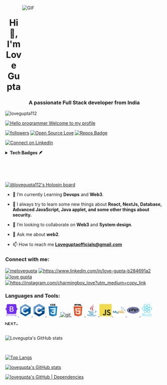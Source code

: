 

<img align="right" alt="GIF" src="https://github.com/abhisheknaiidu/abhisheknaiidu/blob/master/code.gif?raw=true" width="450" height="290" />

<h1 align="center">Hi 👋, I'm Love Gupta</h1>
<h3 align="center">A passionate Full Stack developer from India</h3> 

<p align="left"> <img src="https://komarev.com/ghpvc/?username=lovegupta112&label=Profile%20views&color=0e75b6&style=flat" alt="lovegupta112" /> </p>

[![Hello programmer Welcome to my profile](https://img.shields.io/badge/Hello,Programmer!-Welcome-orange.svg?style=flat&logo=github)](https://github.com/lovegupta112) 
<!--[![Profile](https://visitor-badge.glitch.me/badge?page_id=lovegupta112.profileviews-badge)](https://github.com/lovegupta112) -->
[![followers](https://img.shields.io/github/followers/lovegupta112?style=social)](https://github.com/lovegupta112?tab=followers) 
[![Open Source Love](https://badges.frapsoft.com/os/v2/open-source.svg?v=103)](https://github.com/lovegupta112) 
 [![Repos Badge](https://badges.pufler.dev/repos/lovegupta112)](https://github.com/lovegupta112?tab=repositories) 

 [![Connect on LinkedIn](https://img.shields.io/badge/--linkedin?label=LinkedIn&logo=LinkedIn&style=social)](https://www.linkedin.com/in/guptalove/)



<details>	
 <summary><b>Tech Badges 🪶</b></summary><br>
<div style='display:flex; align-items:center; gap: 10px;' align='left'><a href="https://gssoc.girlscript.tech/leaderboard">
<img src="https://raw.githubusercontent.com/GSSoC24/Postman-Challenge/main/docs/assets/Postman%20White.png" width="100px" height="100px" />
</div>
</details>
<!-- <p align="left"> <a href="https://github.com/ryo-ma/github-profile-trophy"><img src="https://github-profile-trophy.vercel.app/?username=lovegupta112" alt="lovegupta112" /></a> </p>

 
![Screenshot from 2024-09-04 21-49-34](https://github.com/user-attachments/assets/172bae92-4239-4181-b0f3-484b2f3854f4)



<p align="left"> <a href="https://twitter.com/melovegupta" target="blank"><img src="https://img.shields.io/twitter/follow/melovegupta?logo=twitter&style=for-the-badge" alt="melovegupta" /></a> </p> -->

<br><br><br>

[![@lovegupta112's Holopin board](https://holopin.me/lovegupta112)](https://holopin.io/@lovegupta112)


- 🔭 I’m currently Learning  **Devops** and **Web3**.

- 🌱 I always try to learn some new things about **React, NextJs, Database, Advanced JavaScript, Java applet, and some other things about security.**

- 👯 I’m looking to collaborate on **Web3** and **System design**.

- 💬 Ask me about **web2**.

- 📫 How to reach me **Loveguptaofficials@gmail.com**

<h3 align="left">Connect with me:</h3>
<p align="left">
<a href="https://twitter.com/melovegupta" target="blank"><img align="center" src="https://raw.githubusercontent.com/rahuldkjain/github-profile-readme-generator/master/src/images/icons/Social/twitter.svg" alt="melovegupta" height="30" width="40" /></a>
<a href="https://www.linkedin.com/in/guptalove/" target="blank"><img align="center" src="https://raw.githubusercontent.com/rahuldkjain/github-profile-readme-generator/master/src/images/icons/Social/linked-in-alt.svg" alt="https://www.linkedin.com/in/love-gupta-b284691a2" height="30" width="40" /></a>
<a href="https://stackoverflow.com/users/love gupta" target="blank"><img align="center" src="https://raw.githubusercontent.com/rahuldkjain/github-profile-readme-generator/master/src/images/icons/Social/stack-overflow.svg" alt="love gupta" height="30" width="40" /></a>
<a href="https://instagram.com/https://instagram.com/charmingboy_love?utm_medium=copy_link" target="blank"><img align="center" src="https://raw.githubusercontent.com/rahuldkjain/github-profile-readme-generator/master/src/images/icons/Social/instagram.svg" alt="https://instagram.com/charmingboy_love?utm_medium=copy_link" height="30" width="40" /></a>
</p>

<!-- <img src="https://activity-graph.herokuapp.com/graph?username=lovegupta112&theme=react-dark&area=true&hide_border=true#gh-light-mode-only" width="100%"> -->





<h3 align="left">Languages and Tools:</h3>
<p align="left"> <a href="https://getbootstrap.com" target="_blank" rel="noreferrer"> <img src="https://raw.githubusercontent.com/devicons/devicon/master/icons/bootstrap/bootstrap-plain-wordmark.svg" alt="bootstrap" width="40" height="40"/> </a> <a href="https://www.cprogramming.com/" target="_blank" rel="noreferrer"> <img src="https://raw.githubusercontent.com/devicons/devicon/master/icons/c/c-original.svg" alt="c" width="40" height="40"/> </a> <a href="https://www.w3schools.com/cpp/" target="_blank" rel="noreferrer"> <img src="https://raw.githubusercontent.com/devicons/devicon/master/icons/cplusplus/cplusplus-original.svg" alt="cplusplus" width="40" height="40"/> </a> <a href="https://www.w3schools.com/css/" target="_blank" rel="noreferrer"> <img src="https://raw.githubusercontent.com/devicons/devicon/master/icons/css3/css3-original-wordmark.svg" alt="css3" width="40" height="40"/> </a> <a href="https://git-scm.com/" target="_blank" rel="noreferrer"> <img src="https://www.vectorlogo.zone/logos/git-scm/git-scm-icon.svg" alt="git" width="40" height="40"/> </a> <a href="https://www.w3.org/html/" target="_blank" rel="noreferrer"> <img src="https://raw.githubusercontent.com/devicons/devicon/master/icons/html5/html5-original-wordmark.svg" alt="html5" width="40" height="40"/> </a> <a href="https://www.java.com" target="_blank" rel="noreferrer"> <img src="https://raw.githubusercontent.com/devicons/devicon/master/icons/java/java-original.svg" alt="java" width="40" height="40"/> </a> <a href="https://developer.mozilla.org/en-US/docs/Web/JavaScript" target="_blank" rel="noreferrer"> <img src="https://raw.githubusercontent.com/devicons/devicon/master/icons/javascript/javascript-original.svg" alt="javascript" width="40" height="40"/> </a> <a href="https://www.mysql.com/" target="_blank" rel="noreferrer"> <img src="https://raw.githubusercontent.com/devicons/devicon/master/icons/mysql/mysql-original-wordmark.svg" alt="mysql" width="40" height="40"/> </a> <a href="https://www.php.net" target="_blank" rel="noreferrer"> <img src="https://raw.githubusercontent.com/devicons/devicon/master/icons/php/php-original.svg" alt="php" width="40" height="40"/> </a> <a href="https://reactjs.org/" target="_blank" rel="noreferrer"> <img src="https://raw.githubusercontent.com/devicons/devicon/master/icons/react/react-original-wordmark.svg" alt="react" width="40" height="40"/> </a> 
 <a href="https://nextjs.org/" target="_blank" rel="noreferrer"> <img src="https://raw.githubusercontent.com/devicons/devicon/master/icons/nextjs/nextjs-original-wordmark.svg" alt="nextjs" width="40" height="40"/> </a> 
</p>

![Lovegupta's GitHub stats](https://github-readme-stats.vercel.app/api?username=lovegupta112&show_icons=true&theme=radical)



<br>


[![Top Langs](https://github-readme-stats.vercel.app/api/top-langs/?username=lovegupta112&layout=compact)](https://github.com/lovegupta112/github-readme-stats)


[![lovegupta's GitHub stats](https://stats.quine.sh/lovegupta/github)](https://quine.sh) 


[![lovegupta's GitHub | Dependencies](https://stats.quine.sh/lovegupta/dependencies?theme=dark)](https://quine.sh?utm_source=widgets&utm_campaign=lovegupta)

<!-- 
<p><img align="center" src="https://github-readme-streak-stats.herokuapp.com/?user=lovegupta112&" alt="lovegupta112" /></p>
 -->

 
